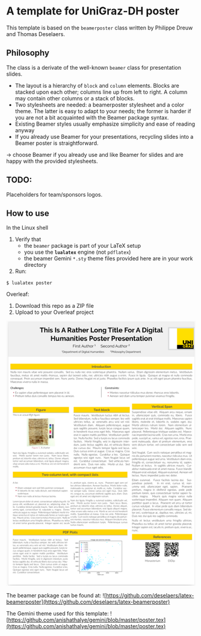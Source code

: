 # A template for UniGraz-DH poster

This template is based on the `beamerposter` class written by Philippe Dreuw and Thomas Deselaers.


## Philosophy

The class is a derivate of the well-known `beamer` class for presentation slides.
+ The layout is a hierarchy of `block` and `column` elements. Blocks are stacked upon each other; columns line up from left to right.  A column may contain other columns or a stack of blocks.
+ Two stylesheets are needed: a beamerposter stylesheet and a color theme. The latter is easy to adapt to your needs; the former is harder if you are not a bit acquainted with the Beamer package syntax.
+ Existing Beamer styles usually emphasize simplicity and ease of reading anyway
+ If you already use Beamer for your presentations, recycling slides into a Beamer poster is straightforward.

 $\to$ choose Beamer if you already use and like Beamer for slides and are happy with the provided stylesheets.

## TODO:
Placeholders for team/sponsors logos.

## How to use

In the Linux shell

1. Verify that
   + the `beamer` package is part of your LaTeX setup
   + you use the **`lualatex`** engine (not `pdflatex`)
   + the beamer Gemini `*.sty` theme files provided here are in your work directory
2. Run:

```
$ lualatex poster
```

Overleaf:

1. Download this repo as a ZIP file
2. Upload to your Overleaf project


![Poster example](poster_example.png)


The beamer package can be found at:
![https://github.com/deselaers/latex-beamerposter](https://github.com/deselaers/latex-beamerposter)

The Gemini theme used for this template:
![https://github.com/anishathalye/gemini/blob/master/poster.tex](https://github.com/anishathalye/gemini/blob/master/poster.tex)

